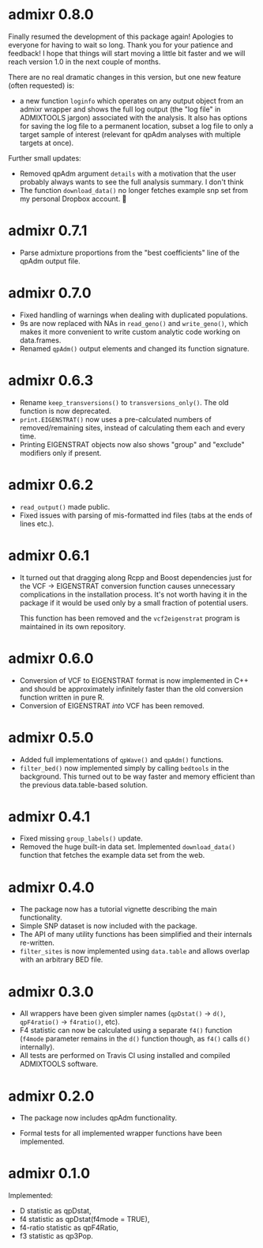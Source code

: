# admixr 0.8.0

Finally resumed the development of this package again! Apologies to everyone
for having to wait so long. Thank you for your patience and feedback! I hope
that things will start moving a little bit faster and we will reach version 1.0
in the next couple of months.

There are no real dramatic changes in this version, but one new feature (often
requested) is:

* a new function `loginfo` which operates on any output object from an admixr wrapper
  and shows the full log output (the "log file" in ADMIXTOOLS jargon)
  associated with the analysis. It also has options for saving the log file to
  a permanent location, subset a log file to only a target sample of interest
  (relevant for qpAdm analyses with multiple targets at once).

Further small updates:

* Removed qpAdm argument `details` with a motivation that the user probably
  always wants to see the full analysis summary. I don't think
* The function `download_data()` no longer fetches example snp set from
  my personal Dropbox account. 🤦

# admixr 0.7.1

* Parse admixture proportions from the "best coefficients" line of the qpAdm
  output file.

# admixr 0.7.0

* Fixed handling of warnings when dealing with duplicated populations.
* 9s are now replaced with NAs in `read_geno()` and `write_geno()`, which makes
  it more convenient to write custom analytic code working on data.frames.
* Renamed `qpAdm()` output elements and changed its function signature.

# admixr 0.6.3

* Rename `keep_transversions()` to `transversions_only()`. The old function is
  now deprecated.
* `print.EIGENSTRAT()` now uses a pre-calculated numbers of removed/remaining
  sites, instead of calculating them each and every time.
* Printing EIGENSTRAT objects now also shows "group" and "exclude" modifiers
  only if present.

# admixr 0.6.2

* `read_output()` made public.
* Fixed issues with parsing of mis-formatted ind files (tabs at the ends of
  lines etc.).

# admixr 0.6.1

* It turned out that dragging along Rcpp and Boost dependencies just for the
  VCF -> EIGENSTRAT conversion function causes unnecessary complications in
  the installation process. It's not worth having it in the package if it
  would be used only by a small fraction of potential users.

  This function has been removed and the `vcf2eigenstrat` program is maintained
  in its own repository.

# admixr 0.6.0

* Conversion of VCF to EIGENSTRAT format is now implemented in C++ and should
  be approximately infinitely faster than the old conversion function written
  in pure R.
* Conversion of EIGENSTRAT _into_ VCF has been removed.

# admixr 0.5.0

* Added full implementations of `qpWave()` and `qpAdm()` functions.
* `filter_bed()` now implemented simply by calling `bedtools` in the background.
  This turned out to be way faster and memory efficient than the previous
  data.table-based solution.

# admixr 0.4.1

* Fixed missing `group_labels()` update.
* Removed the huge built-in data set. Implemented `download_data()` function
  that fetches the example data set from the web.

# admixr 0.4.0

* The package now has a tutorial vignette describing the main functionality.
* Simple SNP dataset is now included with the package.
* The API of many utility functions has been simplified and their internals
  re-written.
* `filter_sites` is now implemented using `data.table` and allows overlap with
  an arbitrary BED file.

# admixr 0.3.0

* All wrappers have been given simpler names (`qpDstat()` -> `d()`,
  `qpF4ratio()` -> `f4ratio()`, etc).
* F4 statistic can now be calculated using a separate `f4()` function (`f4mode`
  parameter remains in the `d()` function though, as `f4()` calls `d()`
  internally).
* All tests are performed on Travis CI using installed and compiled ADMIXTOOLS
  software.

# admixr 0.2.0

* The package now includes qpAdm functionality.

* Formal tests for all implemented wrapper functions have been implemented.

# admixr 0.1.0

Implemented:

* D statistic as qpDstat,
* f4 statistic as qpDstat(f4mode = TRUE),
* f4-ratio statistic as qpF4Ratio,
* f3 statistic as qp3Pop.
